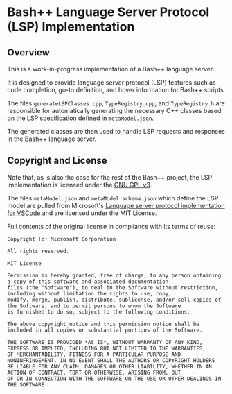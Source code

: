 # Bash++ Language Server Protocol (LSP) Implementation

## Overview

This is a work-in-progress implementation of a Bash++ language server.

It is designed to provide language server protocol (LSP) features such as code completion, go-to definition, and hover information for Bash++ scripts.

The files `generateLSPClasses.cpp`, `TypeRegistry.cpp`, and `TypeRegistry.h` are responsible for automatically generating the necessary C++ classes based on the LSP specification defined in `metaModel.json`.

The generated classes are then used to handle LSP requests and responses in the Bash++ language server.

## Copyright and License

Note that, as is also the case for the rest of the Bash++ project, the LSP implementation is licensed under the [GNU GPL v3](https://www.gnu.org/licenses/gpl-3.0.en.html).

The files `metaModel.json` and `metaModel.schema.json` which define the LSP model are pulled from Microsoft's [Language server protocol implementation for VSCode](https://github.com/microsoft/vscode-languageserver-node) and are licensed under the MIT License.

Full contents of the original license in compliance with its terms of reuse:

```
Copyright (c) Microsoft Corporation

All rights reserved.

MIT License

Permission is hereby granted, free of charge, to any person obtaining a copy of this software and associated documentation
files (the "Software"), to deal in the Software without restriction, including without limitation the rights to use, copy,
modify, merge, publish, distribute, sublicense, and/or sell copies of the Software, and to permit persons to whom the Software
is furnished to do so, subject to the following conditions:

The above copyright notice and this permission notice shall be included in all copies or substantial portions of the Software.

THE SOFTWARE IS PROVIDED *AS IS*, WITHOUT WARRANTY OF ANY KIND, EXPRESS OR IMPLIED, INCLUDING BUT NOT LIMITED TO THE WARRANTIES
OF MERCHANTABILITY, FITNESS FOR A PARTICULAR PURPOSE AND NONINFRINGEMENT. IN NO EVENT SHALL THE AUTHORS OR COPYRIGHT HOLDERS
BE LIABLE FOR ANY CLAIM, DAMAGES OR OTHER LIABILITY, WHETHER IN AN ACTION OF CONTRACT, TORT OR OTHERWISE, ARISING FROM, OUT
OF OR IN CONNECTION WITH THE SOFTWARE OR THE USE OR OTHER DEALINGS IN THE SOFTWARE.
```

